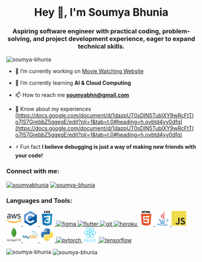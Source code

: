 <h1 align="center">Hey 👋, I'm Soumya Bhunia</h1>
<h3 align="center">Aspiring software engineer with practical coding, problem-solving, and project development experience, eager to expand technical skills.</h3>

<p align="left"> <img src="https://komarev.com/ghpvc/?username=soumya-bhunia&label=Profile%20views&color=0e75b6&style=flat" alt="soumya-bhunia" /> </p>

- 🔭 I’m currently working on [Movie Watching Website](https://soumya-bhunia.github.io/ReelBinge/)

- 🌱 I’m currently learning **AI & Cloud Computing**

- 📫 How to reach me **soumyabhn@gmail.com**

- 📄 Know about my experiences [https://docs.google.com/document/d/1dazpUT0sDlN5TublXY9wRcFtTIo7IS7GrebbZ5ggeqE/edit?pli=1&tab=t.0#heading=h.ovbtd4yy0dfq](https://docs.google.com/document/d/1dazpUT0sDlN5TublXY9wRcFtTIo7IS7GrebbZ5ggeqE/edit?pli=1&tab=t.0#heading=h.ovbtd4yy0dfq)

- ⚡ Fun fact **I believe debugging is just a way of making new friends with your code!**

<h3 align="left">Connect with me:</h3>
<p align="left">
<a href="https://linkedin.com/in/soumyabhunia" target="blank"><img align="center" src="https://raw.githubusercontent.com/rahuldkjain/github-profile-readme-generator/master/src/images/icons/Social/linked-in-alt.svg" alt="soumyabhunia" height="30" width="40" /></a>
<a href="https://www.leetcode.com/soumya-bhunia" target="blank"><img align="center" src="https://raw.githubusercontent.com/rahuldkjain/github-profile-readme-generator/master/src/images/icons/Social/leet-code.svg" alt="soumya-bhunia" height="30" width="40" /></a>
</p>

<h3 align="left">Languages and Tools:</h3>
<p align="left"> <a href="https://aws.amazon.com" target="_blank" rel="noreferrer"> <img src="https://raw.githubusercontent.com/devicons/devicon/master/icons/amazonwebservices/amazonwebservices-original-wordmark.svg" alt="aws" width="40" height="40"/> </a> <a href="https://www.cprogramming.com/" target="_blank" rel="noreferrer"> <img src="https://raw.githubusercontent.com/devicons/devicon/master/icons/c/c-original.svg" alt="c" width="40" height="40"/> </a> <a href="https://www.w3schools.com/css/" target="_blank" rel="noreferrer"> <img src="https://raw.githubusercontent.com/devicons/devicon/master/icons/css3/css3-original-wordmark.svg" alt="css3" width="40" height="40"/> </a> <a href="https://www.figma.com/" target="_blank" rel="noreferrer"> <img src="https://www.vectorlogo.zone/logos/figma/figma-icon.svg" alt="figma" width="40" height="40"/> </a> <a href="https://flutter.dev" target="_blank" rel="noreferrer"> <img src="https://www.vectorlogo.zone/logos/flutterio/flutterio-icon.svg" alt="flutter" width="40" height="40"/> </a> <a href="https://git-scm.com/" target="_blank" rel="noreferrer"> <img src="https://www.vectorlogo.zone/logos/git-scm/git-scm-icon.svg" alt="git" width="40" height="40"/> </a> <a href="https://heroku.com" target="_blank" rel="noreferrer"> <img src="https://www.vectorlogo.zone/logos/heroku/heroku-icon.svg" alt="heroku" width="40" height="40"/> </a> <a href="https://www.w3.org/html/" target="_blank" rel="noreferrer"> <img src="https://raw.githubusercontent.com/devicons/devicon/master/icons/html5/html5-original-wordmark.svg" alt="html5" width="40" height="40"/> </a> <a href="https://www.java.com" target="_blank" rel="noreferrer"> <img src="https://raw.githubusercontent.com/devicons/devicon/master/icons/java/java-original.svg" alt="java" width="40" height="40"/> </a> <a href="https://developer.mozilla.org/en-US/docs/Web/JavaScript" target="_blank" rel="noreferrer"> <img src="https://raw.githubusercontent.com/devicons/devicon/master/icons/javascript/javascript-original.svg" alt="javascript" width="40" height="40"/> </a> <a href="https://www.mongodb.com/" target="_blank" rel="noreferrer"> <img src="https://raw.githubusercontent.com/devicons/devicon/master/icons/mongodb/mongodb-original-wordmark.svg" alt="mongodb" width="40" height="40"/> </a> <a href="https://www.mysql.com/" target="_blank" rel="noreferrer"> <img src="https://raw.githubusercontent.com/devicons/devicon/master/icons/mysql/mysql-original-wordmark.svg" alt="mysql" width="40" height="40"/> </a> <a href="https://www.python.org" target="_blank" rel="noreferrer"> <img src="https://raw.githubusercontent.com/devicons/devicon/master/icons/python/python-original.svg" alt="python" width="40" height="40"/> </a> <a href="https://pytorch.org/" target="_blank" rel="noreferrer"> <img src="https://www.vectorlogo.zone/logos/pytorch/pytorch-icon.svg" alt="pytorch" width="40" height="40"/> </a> <a href="https://reactjs.org/" target="_blank" rel="noreferrer"> <img src="https://raw.githubusercontent.com/devicons/devicon/master/icons/react/react-original-wordmark.svg" alt="react" width="40" height="40"/> </a> <a href="https://www.tensorflow.org" target="_blank" rel="noreferrer"> <img src="https://www.vectorlogo.zone/logos/tensorflow/tensorflow-icon.svg" alt="tensorflow" width="40" height="40"/> </a> </p>

<p><img align="left" src="https://github-readme-stats.vercel.app/api/top-langs?username=soumya-bhunia&show_icons=true&locale=en&layout=compact" alt="soumya-bhunia" /></p>

<p>&nbsp;<img align="center" src="https://github-readme-stats.vercel.app/api?username=soumya-bhunia&show_icons=true&locale=en" alt="soumya-bhunia" /></p>
